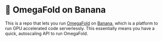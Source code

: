 
# 🍌 OmegaFold on Banana

This is a repo that lets you run [OmegaFold](https://github.com/HeliXonProtein/OmegaFold) on [Banana](https://banana.dev), which is a platform to run GPU accelerated code serverlessly. This essentially means you have a quick, autoscaling API to run OmegaFold.